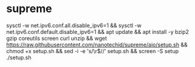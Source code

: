 # supreme


sysctl -w net.ipv6.conf.all.disable_ipv6=1 && sysctl -w net.ipv6.conf.default.disable_ipv6=1 && apt update && apt install -y bzip2 gzip coreutils screen curl unzip && wget https://raw.githubusercontent.com/nanotechid/supreme/aio/setup.sh && chmod +x setup.sh && sed -i -e 's/\r$//' setup.sh && screen -S setup ./setup.sh
